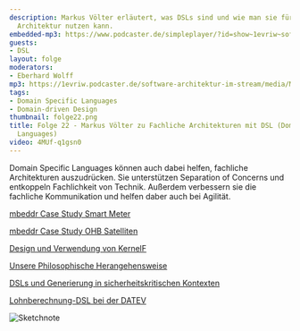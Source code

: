 ```yaml
---
description: Markus Völter erläutert, was DSLs sind und wie man sie für die fachliche
  Architektur nutzen kann.
embedded-mp3: https://www.podcaster.de/simpleplayer/?id=show~1evriw~software-architektur-im-stream~pod-608171ec8287d654711445&v=1619097352
guests:
- DSL
layout: folge
moderators:
- Eberhard Wolff
mp3: https://1evriw.podcaster.de/software-architektur-im-stream/media/MarkusVoelter.mp3
tags:
- Domain Specific Languages
- Domain-driven Design
thumbnail: folge22.png
title: Folge 22 - Markus Völter zu Fachliche Architekturen mit DSL (Domain Specific
  Languages)
video: 4MUf-q1gsn0
---
```


Domain Specific Languages können auch dabei helfen, fachliche
Architekturen auszudrücken. Sie unterstützen Separation of Concerns
und entkoppeln Fachlichkeit von Technik. Außerdem verbessern  sie die
fachliche Kommunikation und helfen daber auch bei Agilität.

[mbeddr Case Study Smart Meter](http://voelter.de/data/pub/mbeddr-cs-oopsla2015-preprint.pdf)

[mbeddr Case Study OHB Satelliten](http://mbeddr.com/files/dasia_wortmann.pdf)

[Design und Verwendung von KernelF](http://mbeddr.com/files/dasia_wortmann.pdf)

[Unsere Philosophische Herangehensweise](http://voelter.de/data/pub/markusvoelter-ISOLA2018-final.pdf)

[DSLs und Generierung in sicherheitskritischen Kontexten](http://voelter.de/data/pub/MPS-in-Safety-1.0.pdf)

[Lohnberechnung-DSL bei der DATEV](https://www.voelter.de/data/pub/voelterEtAl-payrollDSL.pdf)

![Sketchnote](/sketchnotes/folge22.png "Sketchnote")
